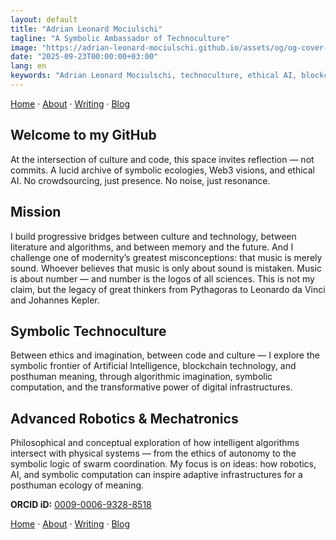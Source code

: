 ```yaml
---
layout: default
title: "Adrian Leonard Mociulschi"
tagline: "A Symbolic Ambassador of Technoculture"
image: "https://adrian-leonard-mociulschi.github.io/assets/og/og-cover-adi-futura-1200x630.png"
date: "2025-09-23T00:00:00+03:00"
lang: en
keywords: "Adrian Leonard Mociulschi, technoculture, ethical AI, blockchain, symbolic ecology, ORCID, academic"
---
```


[Home][h] · [About][a] · [Writing][w] · [Blog][b]

## Welcome to my GitHub
At the intersection of culture and code, this space invites reflection — not commits.
A lucid archive of symbolic ecologies, Web3 visions, and ethical AI.
No crowdsourcing, just presence. No noise, just resonance.

## Mission

I build progressive bridges between culture and technology, between literature and algorithms, and between memory and the future. And I challenge one of modernity’s greatest misconceptions: that music is merely sound. Whoever believes that music is only about sound is mistaken. Music is about number — and number is the logos of all sciences. This is not my claim, but the legacy of great thinkers from Pythagoras to Leonardo da Vinci and Johannes Kepler.

## Symbolic Technoculture  

Between ethics and imagination, between code and culture — I explore the symbolic frontier of Artificial Intelligence, blockchain technology, and posthuman meaning, through algorithmic imagination, symbolic computation, and the transformative power of digital infrastructures. 

## Advanced Robotics & Mechatronics

Philosophical and conceptual exploration of how intelligent algorithms intersect with physical systems — from the ethics of autonomy to the symbolic logic of swarm coordination. My focus is on ideas: how robotics, AI, and symbolic computation can inspire adaptive infrastructures for a posthuman ecology of meaning. 

<!-- test -->
**ORCID iD:** [0009-0006-9328-8518](https://orcid.org/0009-0006-9328-8518)

[Home][h] · [About][a] · [Writing][w] · [Blog][b]

[h]: /adrian-leonard-mociulschi/
[a]: /adrian-leonard-mociulschi/about
[b]: /adrian-leonard-mociulschi/blog
[w]: /adrian-leonard-mociulschi/writing

<!--
In codice tacito lux resonat,  
Verba abscondita sensum creant.  
Forma fugitiva manet in scriptis,  
Spiritus algoritmi cantat in umbris.
-->

